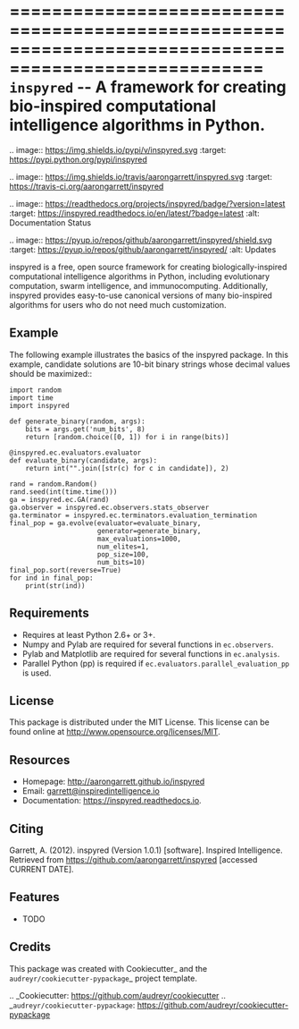 ======================================================================================================
``inspyred`` -- A framework for creating bio-inspired computational intelligence algorithms in Python.
======================================================================================================


.. image:: https://img.shields.io/pypi/v/inspyred.svg
        :target: https://pypi.python.org/pypi/inspyred

.. image:: https://img.shields.io/travis/aarongarrett/inspyred.svg
        :target: https://travis-ci.org/aarongarrett/inspyred

.. image:: https://readthedocs.org/projects/inspyred/badge/?version=latest
        :target: https://inspyred.readthedocs.io/en/latest/?badge=latest
        :alt: Documentation Status

.. image:: https://pyup.io/repos/github/aarongarrett/inspyred/shield.svg
     :target: https://pyup.io/repos/github/aarongarrett/inspyred/
     :alt: Updates


inspyred is a free, open source framework for creating biologically-inspired 
computational intelligence algorithms in Python, including evolutionary 
computation, swarm intelligence, and immunocomputing. Additionally, inspyred 
provides easy-to-use canonical versions of many bio-inspired algorithms for 
users who do not need much customization.


Example
-------

The following example illustrates the basics of the inspyred package. In this 
example, candidate solutions are 10-bit binary strings whose decimal values 
should be maximized::

    import random 
    import time 
    import inspyred
    
    def generate_binary(random, args):
        bits = args.get('num_bits', 8)
        return [random.choice([0, 1]) for i in range(bits)]
    
    @inspyred.ec.evaluators.evaluator
    def evaluate_binary(candidate, args):
        return int("".join([str(c) for c in candidate]), 2)
    
    rand = random.Random()
    rand.seed(int(time.time()))
    ga = inspyred.ec.GA(rand)
    ga.observer = inspyred.ec.observers.stats_observer
    ga.terminator = inspyred.ec.terminators.evaluation_termination
    final_pop = ga.evolve(evaluator=evaluate_binary,
                          generator=generate_binary,
                          max_evaluations=1000,
                          num_elites=1,
                          pop_size=100,
                          num_bits=10)
    final_pop.sort(reverse=True)
    for ind in final_pop:
        print(str(ind))


Requirements
------------

  * Requires at least Python 2.6+ or 3+.
  * Numpy and Pylab are required for several functions in ``ec.observers``.
  * Pylab and Matplotlib are required for several functions in ``ec.analysis``.
  * Parallel Python (pp) is required if ``ec.evaluators.parallel_evaluation_pp`` is used.


License
-------

This package is distributed under the MIT License. This license can be found 
online at http://www.opensource.org/licenses/MIT.
  

Resources
---------

  * Homepage: http://aarongarrett.github.io/inspyred
  * Email: garrett@inspiredintelligence.io
  * Documentation: https://inspyred.readthedocs.io.

Citing
------
Garrett, A. (2012). inspyred (Version 1.0.1) [software]. Inspired Intelligence. Retrieved from https://github.com/aarongarrett/inspyred [accessed CURRENT DATE].

Features
--------

* TODO

Credits
---------

This package was created with Cookiecutter_ and the `audreyr/cookiecutter-pypackage`_ project template.

.. _Cookiecutter: https://github.com/audreyr/cookiecutter
.. _`audreyr/cookiecutter-pypackage`: https://github.com/audreyr/cookiecutter-pypackage

